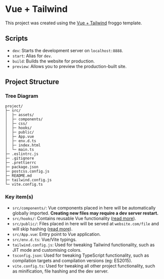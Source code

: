 # Vue + Tailwind

This project was created using the [Vue + Tailwind](https://github.com/froggo-templates/vue-tailwind) froggo template.

## Scripts

+ `dev`: Starts the development server on `localhost:8888`.
+ `start`: Alias for `dev`.
+ `build`: Builds the website for production.
+ `preview`: Allows you to preview the production-built site.

## Project Structure

### Tree Diagram

```
project/
├─ src/
│  ├─ assets/
│  ├─ components/
│  ├─ css/
│  ├─ hooks/
│  ├─ public/
│  ├─ App.vue
│  ├─ env.d.ts
│  ├─ index.html
│  └─ main.ts
├─ .eslintrc.js
├─ .gitignore
├─ .prettierrc
├─ package.json
├─ postcss.config.js
├─ README.md
├─ tailwind.config.js
└─ vite.config.ts
```

### Key item(s)

+ `src/components/`: Vue components placed in here will be automatically globally imported. **Creating new files may require a dev server restart.**
+ `src/hooks/`: Contains reusable Vue functionality ([read more](https://v3.vuejs.org/guide/composition-api-introduction.html#why-composition-api)).
+ `src/public/`: Files placed in here will be served at `website.com/file` and will skip hashing ([read more](https://vitejs.dev/guide/assets.html#the-public-directory)).
+ `src/App.vue`: Entry point to Vue application.
+ `src/env.d.ts`: Vue/Vite typings.
+ `tailwind.config.js`: Used for tweaking Tailwind functionality, such as JIT mode and customising colors.
+ `tsconfig.json`: Used for tweaking TypeScript functionality, such as compilation targets and compilation versions (eg: ES2015).
+ `vite.config.ts`: Used for tweaking all other project functionality, such as minification, file hashing and the dev server.
